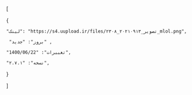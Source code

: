 [

  {

    "لینک": "https://s4.uupload.ir/files/تصویر_۲۰۲۱۰۹۱۳_۲۳۰۸_mlol.png",

     "بروز": "جدید" ,

    "تغییرات": "1400/06/22",

    "نسخه": "۲.۷.۱",

  
  }

]
